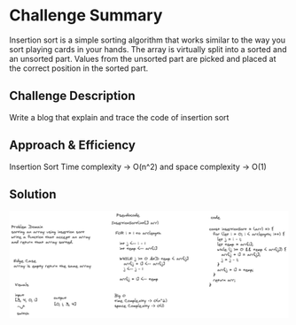 # Challenge Summary

Insertion sort is a simple sorting algorithm that works similar to the way you sort playing cards in your hands. The array is virtually split into a sorted and an unsorted part. Values from the unsorted part are picked and placed at the correct position in the sorted part.

## Challenge Description

Write a blog that explain and trace the code of insertion sort

## Approach & Efficiency

Insertion Sort Time complexity -> O(n^2) and space complexity -> O(1)

## Solution

![white-board](../../../assets/code-challenge-26.png)

